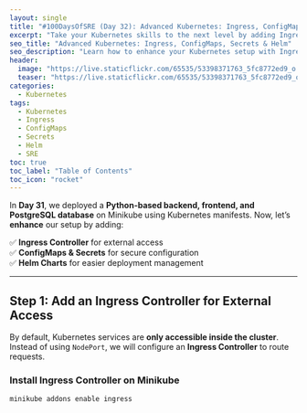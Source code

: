 ```yaml
---
layout: single
title: "#100DaysOfSRE (Day 32): Advanced Kubernetes: Ingress, ConfigMaps, Secrets & Helm"
excerpt: "Take your Kubernetes skills to the next level by adding Ingress for routing, ConfigMaps & Secrets for secure configuration, and Helm Charts for deployment."
seo_title: "Advanced Kubernetes: Ingress, ConfigMaps, Secrets & Helm"
seo_description: "Learn how to enhance your Kubernetes setup with Ingress, ConfigMaps, Secrets, and Helm Charts. Secure and manage your applications effectively."
header:
  image: "https://live.staticflickr.com/65535/53398371763_5fc8772ed9_o.png"
  teaser: "https://live.staticflickr.com/65535/53398371763_5fc8772ed9_o.png"
categories:
  - Kubernetes
tags:
  - Kubernetes
  - Ingress
  - ConfigMaps
  - Secrets
  - Helm
  - SRE
toc: true
toc_label: "Table of Contents"
toc_icon: "rocket"
---
```



In **Day 31**, we deployed a **Python-based backend, frontend, and PostgreSQL database** on Minikube using Kubernetes manifests. Now, let’s **enhance** our setup by adding:

✅ **Ingress Controller** for external access  
✅ **ConfigMaps & Secrets** for secure configuration  
✅ **Helm Charts** for easier deployment management  

---

## Step 1: Add an Ingress Controller for External Access

By default, Kubernetes services are **only accessible inside the cluster**. Instead of using `NodePort`, we will configure an **Ingress Controller** to route requests.

### **Install Ingress Controller on Minikube**
```sh
minikube addons enable ingress
```

<!--stackedit_data:
eyJoaXN0b3J5IjpbLTMwOTE5MzUxNF19
-->